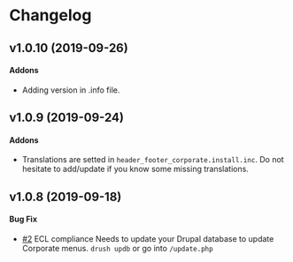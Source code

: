 
# Changelog

## v1.0.10 (2019-09-26)
#### Addons
+ Adding version in .info file.

## v1.0.9 (2019-09-24)
#### Addons
+ Translations are setted in `header_footer_corporate.install.inc`. Do not hesitate to add/update if you know some missing translations.

## v1.0.8 (2019-09-18)
#### Bug Fix
- [#2](https://github.com/ec-europa/header_footer_corporate/issues/2) ECL compliance
Needs to update your Drupal database to update Corporate menus.
`drush updb` or go into `/update.php`
